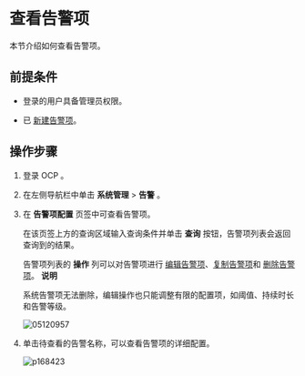 # 查看告警项

本节介绍如何查看告警项。

## 前提条件

* 登录的用户具备管理员权限。

* 已 [新建告警项](9.use-alert-management/2.create-an-alarm-item.md)。

## 操作步骤

1. 登录 OCP 。

2. 在左侧导航栏中单击 **系统管理** \> **告警** 。

3. 在 **告警项配置** 页签中可查看告警项。

   在该页签上方的查询区域输入查询条件并单击 **查询** 按钮，告警项列表会返回查询到的结果。

   告警项列表的 **操作** 列可以对告警项进行 [编辑告警项](9.use-alert-management/5.edit-an-alarm-item.md)、[复制告警项](9.use-alert-management/4.copy-alerts.md)和 [删除告警项](9.use-alert-management/6.delete-an-alarm-item.md)。
   **说明**

   系统告警项无法删除，编辑操作也只能调整有限的配置项，如阈值、持续时长和告警等级。

   ![05120957](https://help-static-aliyun-doc.aliyuncs.com/assets/img/zh-CN/2547870261/p272712.png)

4. 单击待查看的告警名称，可以查看告警项的详细配置。

   ![p168423](https://help-static-aliyun-doc.aliyuncs.com/assets/img/zh-CN/8539060261/p270992.png)
